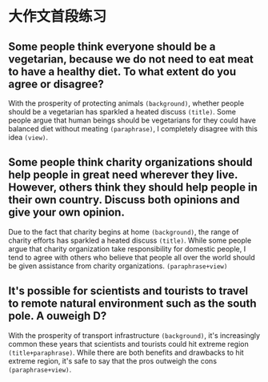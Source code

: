 # 大作文首段练习

## Some people think everyone should be a vegetarian, because we do not need to eat meat to have a healthy diet. To what extent do you agree or disagree?

With the prosperity of protecting animals `(background)`, whether people should be a vegetarian has sparkled a heated discuss `(title)`. Some people argue that human beings should be vegetarians for they could have balanced diet without meating `(paraphrase)`, I completely disagree with this idea `(view)`.



## Some people think charity organizations should help people in great need wherever they live. However, others think they should help people in their own country. Discuss both opinions and give your own opinion.

Due to the fact that charity begins at home `(background)`, the range of charity efforts has sparkled a heated discuss `(title)`. While some people argue that charity organization take responsibility for domestic people, I tend to agree with others who believe that people all over the world should be given assistance from charity organizations. `(paraphrase+view)` 



## It's possible for scientists and tourists to travel to remote natural environment such as the south pole. A ouweigh D?

With the prosperity of transport infrastructure `(background)`, it's increasingly common these years that scientists and tourists could hit extreme region `(title+paraphrase)`. While there are both benefits and drawbacks to hit extreme region, it's safe to say that the pros outweigh the cons `(paraphrase+view)`.

